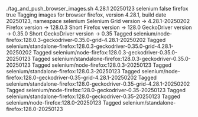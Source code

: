 ./tag_and_push_browser_images.sh 4.28.1 20250123 selenium false firefox true
Tagging images for browser firefox, version 4.28.1, build date 20250123, namespace selenium
Selenium Grid version -> 4.28.1-20250202
Firefox version -> 128.0.3
Short Firefox version -> 128.0
GeckoDriver version -> 0.35.0
Short GeckoDriver version -> 0.35
Tagged selenium/node-firefox:128.0.3-geckodriver-0.35.0-grid-4.28.1-20250202
Tagged selenium/standalone-firefox:128.0.3-geckodriver-0.35.0-grid-4.28.1-20250202
Tagged selenium/node-firefox:128.0.3-geckodriver-0.35.0-20250123
Tagged selenium/standalone-firefox:128.0.3-geckodriver-0.35.0-20250123
Tagged selenium/node-firefox:128.0.3-20250123
Tagged selenium/standalone-firefox:128.0.3-20250123
Tagged selenium/node-firefox:128.0-geckodriver-0.35-grid-4.28.1-20250202
Tagged selenium/standalone-firefox:128.0-geckodriver-0.35-grid-4.28.1-20250202
Tagged selenium/node-firefox:128.0-geckodriver-0.35-20250123
Tagged selenium/standalone-firefox:128.0-geckodriver-0.35-20250123
Tagged selenium/node-firefox:128.0-20250123
Tagged selenium/standalone-firefox:128.0-20250123
